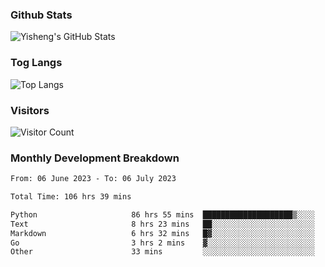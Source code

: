 ### Github Stats
![Yisheng's GitHub Stats](https://github-readme-stats-9qabuvhk1-gongyisheng.vercel.app/api?username=gongyisheng&count_private=true&show_icons=true)
### Tog Langs
![Top Langs](https://github-readme-stats-9qabuvhk1-gongyisheng.vercel.app/api/top-langs/?username=gongyisheng&layout=compact)
### Visitors
![Visitor Count](https://profile-counter.glitch.me/gongyisheng/count.svg)
### Monthly Development Breakdown
<!--START_SECTION:waka-->

```txt
From: 06 June 2023 - To: 06 July 2023

Total Time: 106 hrs 39 mins

Python                     86 hrs 55 mins  ████████████████████▒░░░░   81.50 %
Text                       8 hrs 23 mins   ██░░░░░░░░░░░░░░░░░░░░░░░   07.86 %
Markdown                   6 hrs 32 mins   █▓░░░░░░░░░░░░░░░░░░░░░░░   06.14 %
Go                         3 hrs 2 mins    ▓░░░░░░░░░░░░░░░░░░░░░░░░   02.85 %
Other                      33 mins         ░░░░░░░░░░░░░░░░░░░░░░░░░   00.52 %
```

<!--END_SECTION:waka-->

